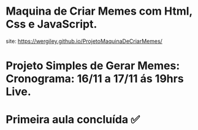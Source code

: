 # Maquina de Criar Memes com Html, Css e JavaScript.
site: https://wergiley.github.io/ProjetoMaquinaDeCriarMemes/

# Projeto Simples de Gerar Memes: Cronograma: 16/11 a 17/11 ás 19hrs Live.
# Primeira aula concluída ✅
